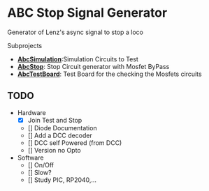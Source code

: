# ABC Stop Signal Generator
Generator of Lenz's async signal to stop a loco

Subprojects
* __[AbcSimulation](AbcSimulation)__:Simulation Circuits to Test
* __[AbcStop](AbcStop)__: Stop Circuit generator with Mosfet ByPass
* __[AbcTestBoard](AbcTestBoard)__: Test Board for the checking the Mosfets circuits

## TODO
- Hardware
  - [x] Join Test and Stop
  - [] Diode Documentation
  - [] Add a DCC decoder
  - [] DCC self Powered (from DCC)
  - [] Version no Opto
- Software
  - [] On/Off
  - [] Slow?
  - [] Study PIC, RP2040,...
